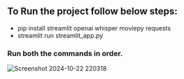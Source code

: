 ## To Run the project follow below steps: 
  - pip install streamlit openai whisper moviepy requests
  - streamlit run streamlit_app.py
### Run both the commands in order.
![Screenshot 2024-10-22 220318](https://github.com/user-attachments/assets/88a8e51f-66da-4891-b953-3f33715da978)
